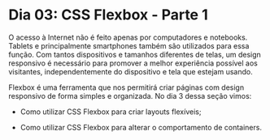 # Dia 03: CSS Flexbox - Parte 1

O acesso à Internet não é feito apenas por computadores e notebooks. Tablets e principalmente smartphones também são utilizados para essa função. Com tantos dispositivos e tamanhos diferentes de telas, um design responsivo é necessário para promover a melhor experiência possível aos visitantes, independentemente do dispositivo e tela que estejam usando.

Flexbox é uma ferramenta que nos permitirá criar páginas com design responsivo de forma simples e organizada. No dia 3 dessa seção vimos: 

- Como utilizar CSS Flexbox para criar layouts flexíveis;

- Como utilizar CSS Flexbox para alterar o comportamento de containers.